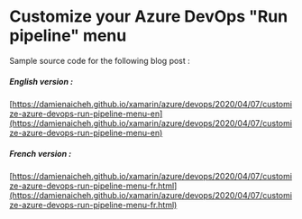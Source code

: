 # Customize your Azure DevOps "Run pipeline" menu

Sample source code for the following blog post :

##### English version :
[https://damienaicheh.github.io/xamarin/azure/devops/2020/04/07/customize-azure-devops-run-pipeline-menu-en](https://damienaicheh.github.io/xamarin/azure/devops/2020/04/07/customize-azure-devops-run-pipeline-menu-en)

##### French version :
[https://damienaicheh.github.io/xamarin/azure/devops/2020/04/07/customize-azure-devops-run-pipeline-menu-fr.html](https://damienaicheh.github.io/xamarin/azure/devops/2020/04/07/customize-azure-devops-run-pipeline-menu-fr.html)
